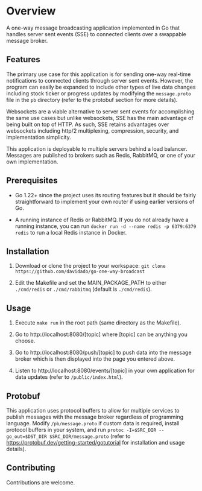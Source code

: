 # Overview

A one-way message broadcasting application implemented in Go that handles server sent events (SSE) to connected clients over a swappable message broker.

## Features

The primary use case for this application is for sending one-way real-time notifications to connected clients through server sent events. However, the program can easily be expanded to include other types of live data changes including stock ticker or progress updates by modifying the `message.proto` file in the `pb` directory (refer to the protobuf section for more details).

Websockets are a viable alternative to server sent events for accomplishing the same use cases but unlike websockets, SSE has the main advantage of being built on top of HTTP. As such, SSE retains advantages over websockets including http/2 multiplexing, compression, security, and implementation simplicity.

This application is deployable to multiple servers behind a load balancer. Messages are published to brokers such as Redis, RabbitMQ, or one of your own implementation.

## Prerequisites

- Go 1.22+ since the project uses its routing features but it should be fairly straightforward to implement your own router if using earlier versions of Go.

- A running instance of Redis or RabbitMQ. If you do not already have a running instance, you can run `docker run -d --name redis -p 6379:6379 redis` to run a local Redis instance in Docker.

## Installation 

1. Download or clone the project to your workspace: `git clone https://github.com/davidado/go-one-way-broadcast`

2. Edit the Makefile and set the MAIN_PACKAGE_PATH to either `./cmd/redis` or `./cmd/rabbitmq` (default is `./cmd/redis`).

## Usage

1. Execute `make run` in the root path (same directory as the Makefile).

2. Go to http://localhost:8080/[topic] where [topic] can be anything you choose.

3. Go to http://localhost:8080/push/[topic] to push data into the message broker which is then displayed into the page you entered above.

4. Listen to http://localhost:8080/events/[topic] in your own application for data updates (refer to `/public/index.html`).

## Protobuf

This application uses protocol buffers to allow for multiple services to publish messages with the message broker regardless of programming language. Modify `/pb/message.proto` if custom data is required, install protocol buffers in your system, and run `protoc -I=$SRC_DIR --go_out=$DST_DIR $SRC_DIR/message.proto` (refer to https://protobuf.dev/getting-started/gotutorial for installation and usage details).

## Contributing

Contributions are welcome.
